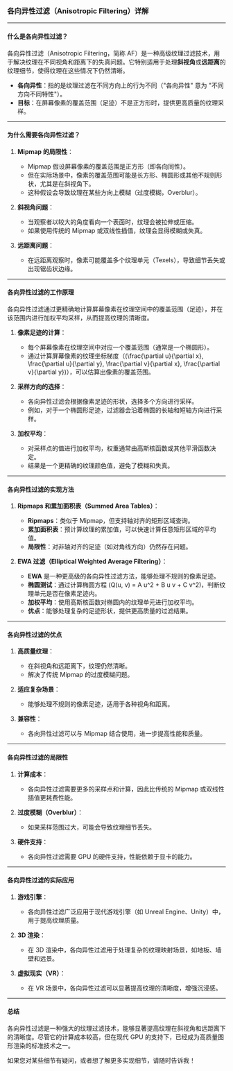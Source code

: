 ### 各向异性过滤（Anisotropic Filtering）详解

---

#### 什么是各向异性过滤？
各向异性过滤（Anisotropic Filtering，简称 AF）是一种高级纹理过滤技术，用于解决纹理在不同视角和距离下的失真问题。它特别适用于处理**斜视角**或**远距离**的纹理细节，使得纹理在这些情况下仍然清晰。

- **各向异性**：指的是纹理过滤在不同方向上的行为不同（"各向异性" 意为 "不同方向不同特性"）。
- **目标**：在屏幕像素的覆盖范围（足迹）不是正方形时，提供更高质量的纹理采样。

---

#### 为什么需要各向异性过滤？

1. **Mipmap 的局限性**：
   - Mipmap 假设屏幕像素的覆盖范围是正方形（即各向同性）。
   - 但在实际场景中，像素的覆盖范围可能是长方形、椭圆形或其他不规则形状，尤其是在斜视角下。
   - 这种假设会导致纹理在某些方向上模糊（过度模糊，Overblur）。

2. **斜视角问题**：
   - 当观察者以较大的角度看向一个表面时，纹理会被拉伸或压缩。
   - 如果使用传统的 Mipmap 或双线性插值，纹理会显得模糊或失真。

3. **远距离问题**：
   - 在远距离观察时，像素可能覆盖多个纹理单元（Texels），导致细节丢失或出现锯齿状边缘。

---

#### 各向异性过滤的工作原理

各向异性过滤通过更精确地计算屏幕像素在纹理空间中的覆盖范围（足迹），并在该范围内进行加权平均采样，从而提高纹理的清晰度。

1. **像素足迹的计算**：
   - 每个屏幕像素在纹理空间中对应一个覆盖范围（通常是一个椭圆形）。
   - 通过计算屏幕像素的纹理坐标梯度（\(\frac{\partial u}{\partial x}, \frac{\partial u}{\partial y}, \frac{\partial v}{\partial x}, \frac{\partial v}{\partial y}\)），可以估算出像素的覆盖范围。

2. **采样方向的选择**：
   - 各向异性过滤会根据像素足迹的形状，选择多个方向进行采样。
   - 例如，对于一个椭圆形足迹，过滤器会沿着椭圆的长轴和短轴方向进行采样。

3. **加权平均**：
   - 对采样点的值进行加权平均，权重通常由高斯核函数或其他平滑函数决定。
   - 结果是一个更精确的纹理颜色值，避免了模糊和失真。

---

#### 各向异性过滤的实现方法

1. **Ripmaps 和累加面积表（Summed Area Tables）**：
   - **Ripmaps**：类似于 Mipmap，但支持轴对齐的矩形区域查询。
   - **累加面积表**：预计算纹理的累加值，可以快速计算任意矩形区域的平均值。
   - **局限性**：对非轴对齐的足迹（如对角线方向）仍然存在问题。

2. **EWA 过滤（Elliptical Weighted Average Filtering）**：
   - **EWA** 是一种更高级的各向异性过滤方法，能够处理不规则的像素足迹。
   - **椭圆测试**：通过计算椭圆方程 \(Q(u, v) = A u^2 + B u v + C v^2\)，判断纹理单元是否在像素足迹内。
   - **加权平均**：使用高斯核函数对椭圆内的纹理单元进行加权平均。
   - **优点**：能够处理复杂的足迹形状，提供更高质量的过滤结果。

---

#### 各向异性过滤的优点

1. **高质量纹理**：
   - 在斜视角和远距离下，纹理仍然清晰。
   - 解决了传统 Mipmap 的过度模糊问题。

2. **适应复杂场景**：
   - 能够处理不规则的像素足迹，适用于各种视角和距离。

3. **兼容性**：
   - 各向异性过滤可以与 Mipmap 结合使用，进一步提高性能和质量。

---

#### 各向异性过滤的局限性

1. **计算成本**：
   - 各向异性过滤需要更多的采样点和计算，因此比传统的 Mipmap 或双线性插值更耗费性能。

2. **过度模糊（Overblur）**：
   - 如果采样范围过大，可能会导致纹理细节丢失。

3. **硬件支持**：
   - 各向异性过滤需要 GPU 的硬件支持，性能依赖于显卡的能力。

---

#### 各向异性过滤的实际应用

1. **游戏引擎**：
   - 各向异性过滤广泛应用于现代游戏引擎（如 Unreal Engine、Unity）中，用于提高纹理质量。

2. **3D 渲染**：
   - 在 3D 渲染中，各向异性过滤用于处理复杂的纹理映射场景，如地板、墙壁和远景。

3. **虚拟现实（VR）**：
   - 在 VR 场景中，各向异性过滤可以显著提高纹理的清晰度，增强沉浸感。

---

#### 总结

各向异性过滤是一种强大的纹理过滤技术，能够显著提高纹理在斜视角和远距离下的清晰度。尽管它的计算成本较高，但在现代 GPU 的支持下，已经成为高质量图形渲染的标准技术之一。

如果您对某些细节有疑问，或者想了解更多实现细节，请随时告诉我！
